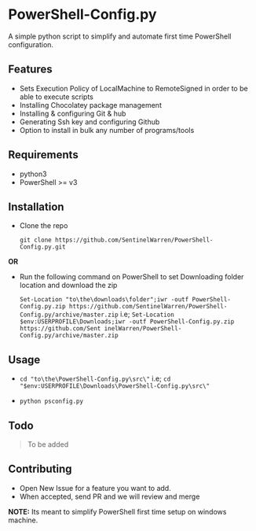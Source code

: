 # PowerShell-Config.py

A simple python script to simplify and automate first time PowerShell configuration.

## Features

- Sets Execution Policy of LocalMachine to RemoteSigned in order to be able to execute scripts
- Installing Chocolatey package management
- Installing & configuring Git & hub
- Generating Ssh key and configuring Github
- Option to install in bulk any number of programs/tools

## Requirements

- python3
- PowerShell >= v3

## Installation

- Clone the repo
    
    `git clone https://github.com/SentinelWarren/PowerShell-Config.py.git`

**OR**

- Run the following command on PowerShell to set Downloading folder location and download the zip

    `Set-Location "to\the\downloads\folder";iwr -outf PowerShell-Config.py.zip https://github.com/SentinelWarren/PowerShell-Config.py/archive/master.zip`
i.e; `Set-Location $env:USERPROFILE\Downloads;iwr -outf PowerShell-Config.py.zip https://github.com/Sent
inelWarren/PowerShell-Config.py/archive/master.zip`

## Usage
- `cd "to\the\PowerShell-Config.py\src\"` i.e; `cd "$env:USERPROFILE\Downloads\PowerShell-Config.py\src\"`

- `python psconfig.py`
    
## Todo

> To be added

## Contributing

- Open New Issue for a feature you want to add.
- When accepted, send PR and we will review and merge

**NOTE:** Its meant to simplify PowerShell first time setup on windows machine.
